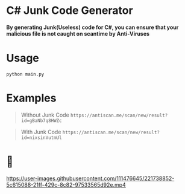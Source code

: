 # C# Junk Code Generator
**By generating Junk(Useless) code for C#, you can ensure that your malicious file is not caught on scantime by Anti-Viruses**

# Usage
```
python main.py
```
# Examples
> Without Junk Code `https://antiscan.me/scan/new/result?id=gBaNb7q8HWZc`

> With Junk Code `https://antiscan.me/scan/new/result?id=nixsinVutmUl`




# 🤡
https://user-images.githubusercontent.com/111476645/221738852-5c615088-21ff-429c-8c82-97533565d92e.mp4

